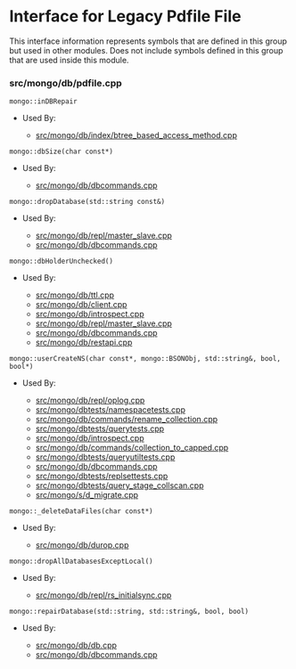 
# Interface for Legacy Pdfile File
This interface information represents symbols that are defined in this group but used in other modules.  Does not include symbols defined in this group that are used inside this module.

### src/mongo/db/pdfile.cpp

<div></div>

    mongo::inDBRepair

- Used By:

    - [src/mongo/db/index/btree\_based\_access\_method.cpp](../../../../queries/indexing)

<div></div>

    mongo::dbSize(char const*)

- Used By:

    - [src/mongo/db/dbcommands.cpp](../../../../queries/database\_commands)

<div></div>

    mongo::dropDatabase(std::string const&)

- Used By:

    - [src/mongo/db/repl/master\_slave.cpp](../../../../replication/replication)
    - [src/mongo/db/dbcommands.cpp](../../../../queries/database\_commands)

<div></div>

    mongo::dbHolderUnchecked()

- Used By:

    - [src/mongo/db/ttl.cpp](../../../../queries/indexing)
    - [src/mongo/db/client.cpp](../../../../queries/client\_and\_operation\_tracking)
    - [src/mongo/db/introspect.cpp](../../../../queries/client\_and\_operation\_tracking)
    - [src/mongo/db/repl/master\_slave.cpp](../../../../replication/replication)
    - [src/mongo/db/dbcommands.cpp](../../../../queries/database\_commands)
    - [src/mongo/db/restapi.cpp](../../../../network/web\_server)

<div></div>

    mongo::userCreateNS(char const*, mongo::BSONObj, std::string&, bool, bool*)

- Used By:

    - [src/mongo/db/repl/oplog.cpp](../../../../replication/replication)
    - [src/mongo/dbtests/namespacetests.cpp](../../../../tests/unit\_tests)
    - [src/mongo/db/commands/rename\_collection.cpp](../../../../queries/database\_commands)
    - [src/mongo/dbtests/querytests.cpp](../../../../tests/unit\_tests)
    - [src/mongo/db/introspect.cpp](../../../../queries/client\_and\_operation\_tracking)
    - [src/mongo/db/commands/collection\_to\_capped.cpp](../../../../queries/database\_commands)
    - [src/mongo/dbtests/queryutiltests.cpp](../../../../tests/unit\_tests)
    - [src/mongo/db/dbcommands.cpp](../../../../queries/database\_commands)
    - [src/mongo/dbtests/replsettests.cpp](../../../../tests/unit\_tests)
    - [src/mongo/dbtests/query\_stage\_collscan.cpp](../../../../tests/unit\_tests)
    - [src/mongo/s/d\_migrate.cpp](../../../../sharding/sharding)

<div></div>

    mongo::_deleteDataFiles(char const*)

- Used By:

    - [src/mongo/db/durop.cpp](../../../../storage/journaling)

<div></div>

    mongo::dropAllDatabasesExceptLocal()

- Used By:

    - [src/mongo/db/repl/rs\_initialsync.cpp](../../../../replication/replication)

<div></div>

    mongo::repairDatabase(std::string, std::string&, bool, bool)

- Used By:

    - [src/mongo/db/db.cpp](../../../../process\_management/mongos\_and\_mongod\_mains)
    - [src/mongo/db/dbcommands.cpp](../../../../queries/database\_commands)
